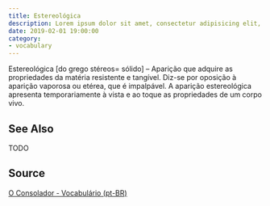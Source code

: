 ```yaml
---
title: Estereológica
description: Lorem ipsum dolor sit amet, consectetur adipisicing elit, sed do eiusmod tempor incididunt ut labore et dolore magna aliqua.  TODO
date: 2019-02-01 19:00:00
category:
- vocabulary
---
```


Estereológica [do grego stéreos= sólido] – Aparição que adquire as propriedades da matéria resistente e tangível. Diz-se por oposição à aparição vaporosa ou etérea, que é impalpável. A aparição estereológica apresenta temporariamente à vista e ao toque as propriedades de um corpo vivo.

## See Also
TODO

## Source
[O Consolador - Vocabulário (pt-BR)](http://www.oconsolador.com.br/linkfixo/vocabulario/principal.html)



